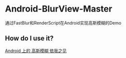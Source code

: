 # Android-BlurView-Master
通过FastBlur和RenderScript在Android实现高斯模糊的Demo

## How do I use it?
[Android 上的 高斯模糊 依我之见](http://www.jianshu.com/p/ef939e469728)
